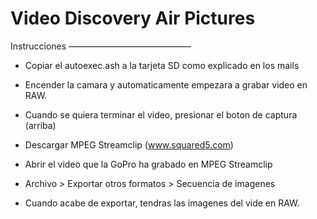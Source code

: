 Video Discovery Air Pictures
============================

Instrucciones
——————————————

* Copiar el autoexec.ash a la tarjeta SD como explicado en los mails

* Encender la camara y automaticamente empezara a grabar video en RAW.

* Cuando se quiera terminar el video, presionar el boton de captura (arriba)

* Descargar MPEG Streamclip (www.squared5.com)

* Abrir el video que la GoPro ha grabado en MPEG Streamclip

* Archivo > Exportar otros formatos > Secuencia de imagenes

* Cuando acabe de exportar, tendras las imagenes del vide en RAW.

